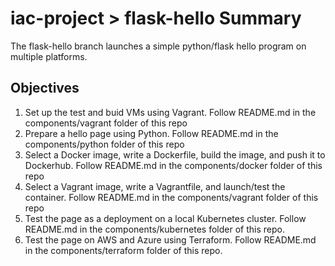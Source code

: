 # iac-project > flask-hello Summary

The flask-hello branch launches a simple python/flask hello program on multiple platforms.


## Objectives

1. Set up the test and buid VMs using Vagrant. Follow README.md in the components/vagrant folder of this repo
1. Prepare a hello page using Python. Follow README.md in the components/python folder of this repo
1. Select a Docker image, write a Dockerfile, build the image, and push it to Dockerhub. Follow README.md in the components/docker folder of this repo
1. Select a Vagrant image, write a Vagrantfile, and launch/test the container. Follow README.md in the components/vagrant folder of this repo
1. Test the page as a deployment on a local Kubernetes cluster. Follow README.md in the components/kubernetes folder of this repo.
1. Test the page on AWS and Azure using Terraform. Follow README.md in the components/terraform folder of this repo.
